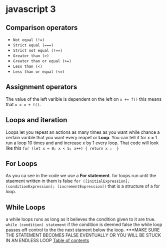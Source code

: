 # javascript 3

## Comparison operators

- `Not equal (!=)`
- `Strict equal (===)`
- `Strict not equal (!==)`
- `Greater than (>)`
- `Greater than or equal (>=)`
- `Less than (<)`
- `Less than or equal (<=)`

## Assignment operators
The value of the left varible is dependent on the left on
`x += f()` this means that `x = x + f()`.

## Loops and iteration

Loops let you repeat an actions as many times as you want while chance a certain varible that you want every reapet or **Loop**. You can tell it for x = 1  run a loop 10 times and and increase x by 1 every loop. That code will look like this
`for (let x = 0; x < 5; x++) {
    return x ; 
}`
## For Loops

As you ca see in the code we use a **For statement**.
for loops run until the staement written in them is false
`for ([initialExpression]; [conditionExpression]; [incrementExpression])`
that is a structure of a for loop.

## While Loops

a while loops runs as long as it believes the condition given to it are true. `while (condition)
  statement`
  if the condition is deemed false the while loop passes off control to the the next stament below the loop.
  ***MAKE SURE THE STATEMENT BECOMES FALSE EVENTUALLY OR YOU WILL BE STUCK IN AN ENDLESS LOOP
[Table of contents](./toc.md)